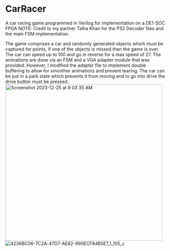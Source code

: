 
# CarRacer
A car racing game programmed in Verilog for implementation on a DE1-SOC FPGA
NOTE: Credit to my partner Talha Khan for the PS2 Decoder files and the main FSM implementation.

The game comprises a car and randomly generated objects which must be captured for points, if one of the objects is missed then the game is over. The car can speed up to 100 and go in reverse for a max speed of 27. The animations are done via an FSM and a VGA adapter module that was provided. However, I modified the adapter file to implement double buffering to allow for smoother animations and prevent tearing. The car can be put in a park state which prevents it from moving and to go into drive the drive button must be pressed. 
<img width="492" alt="Screenshot 2023-12-25 at 9 03 35 AM" src="https://github.com/SalehMousavi/CarRacer/assets/142183541/9b03c5c4-788f-42be-9b6d-a51ab0903baf">
![4236BC06-7C2A-47D7-AE82-990ECF84B5E7_1_105_c](https://github.com/SalehMousavi/CarRacer/assets/142183541/d4cee0b8-2982-48e3-bb74-f2c3ac47abd7)


